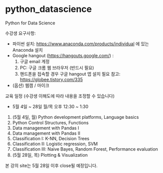 # python_datascience
Python for Data Science

수강생 요구사항:
- 파이썬 설치: https://www.anaconda.com/products/individual 에 있는 Anaconda 설치
- Google hangout (https://hangouts.google.com/) :
    1. 구글 email 계정
    2. PC: 구글 크롬 웹 브라우저 (반드시 필요)
    3. 핸드폰을 접속할 경우 구글 hangout 앱 설치 필요
   참고: https://globee.tistory.com/335
- (옵션) 웹캠 / 마이크


교육 일정 (수강생 이해도에 따라 내용을 조정할 수 있습니다)
- 5월 4일 ~ 28일 월/목 오후 12:30 ~ 1:30
1. (5월 4일, 월) Python development platforms, Language basics
2. Python Control Structures, Functions
3. Data management with Pandas I
4. Data management with Pandas II
5. Classification I: K-NN, Decision Trees
6. Classification II: Logistic regression, SVM
7. Classification III: Naive Bayes, Random Forest, Performance evaluation
8. (5월 28일, 목) Plotting & Visualization

본 강의 site는 5월 28일 이후 close될 예정입니다.
